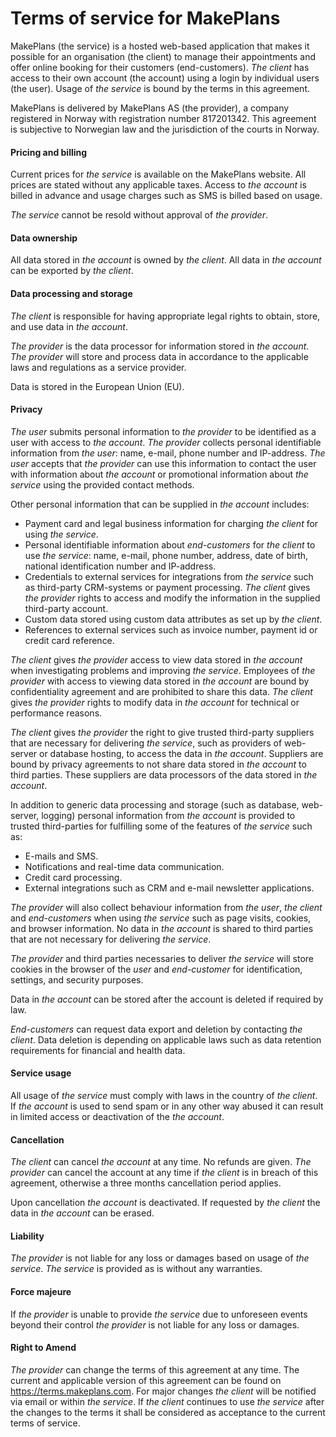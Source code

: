 <h1>Terms of service for MakePlans</h1>

MakePlans (the service) is a hosted web-based application that makes it possible for an organisation (the client) to manage their appointments and offer online booking for their customers (end-customers). *The client* has access to their own account (the account) using a login by individual users (the user). Usage of *the service* is bound by the terms in this agreement.

MakePlans is delivered by MakePlans AS (the provider), a company registered in Norway with registration number 817201342. This agreement is subjective to Norwegian law and the jurisdiction of the courts in Norway.

<h4>Pricing and billing</h4>

Current prices for *the service* is available on the MakePlans website. All prices are stated without any applicable taxes. Access to *the account* is billed in advance and usage charges such as SMS is billed based on usage.

*The service* cannot be resold without approval of *the provider*.

<h4>Data ownership</h4>

All data stored in *the account* is owned by *the client*. All data in *the account* can be exported by *the client*.

<h4>Data processing and storage</h4>

*The client* is responsible for having appropriate legal rights to obtain, store, and use data in *the account*.

*The provider* is the data processor for information stored in *the account*. *The provider* will store and process data in accordance to the applicable laws and regulations as a service provider.

Data is stored in the European Union (EU).

<h4>Privacy</h4>

*The user* submits personal information to *the provider* to be identified as a user with access to *the account*. *The provider* collects personal identifiable information from *the user*: name, e-mail, phone number and IP-address. *The user* accepts that *the provider* can use this information to contact the user with information about *the account* or promotional information about *the service* using the provided contact methods.

Other personal information that can be supplied in *the account* includes:
* Payment card and legal business information for charging *the client* for using *the service*.
* Personal identifiable information about *end-customers* for *the client* to use *the service*: name, e-mail, phone number, address, date of birth, national identification number and IP-address.
* Credentials to external services for integrations from *the service* such as third-party CRM-systems or payment processing. *The client* gives *the provider* rights to access and modify the information in the supplied third-party account.
* Custom data stored using custom data attributes as set up by *the client*.
* References to external services such as invoice number, payment id or credit card reference.

*The client* gives *the provider* access to view data stored in *the account* when investigating problems and improving *the service*. Employees of *the provider* with access to viewing data stored in *the account* are bound by confidentiality agreement and are prohibited to share this data. *The client* gives *the provider* rights to modify data in *the account* for technical or performance reasons.

*The client* gives *the provider* the right to give trusted third-party suppliers that are necessary for delivering *the service*, such as providers of web-server or database hosting, to access the data in *the account*. Suppliers are bound by privacy agreements to not share data stored in *the account* to third parties. These suppliers are data processors of the data stored in *the account*.

In addition to generic data processing and storage (such as database, web-server, logging) personal information from *the account* is provided to trusted third-parties for fulfilling some of the features of *the service* such as:
* E-mails and SMS.
* Notifications and real-time data communication.
* Credit card processing.
* External integrations such as CRM and e-mail newsletter applications.

*The provider* will also collect behaviour information from *the user*, *the client* and *end-customers* when using *the service* such as page visits, cookies, and browser information. No data in *the account* is shared to third parties that are not necessary for delivering *the service*.

*The provider* and third parties necessaries to deliver *the service* will store cookies in the browser of the *user* and *end-customer* for identification, settings, and security purposes.

Data in *the account* can be stored after the account is deleted if required by law.

*End-customers* can request data export and deletion by contacting *the client*. Data deletion is depending on applicable laws such as data retention requirements for financial and health data.

<h4>Service usage</h4>

All usage of *the service* must comply with laws in the country of *the client*. If *the account* is used to send spam or in any other way abused it can result in limited access or deactivation of the *the account*.

<h4>Cancellation</h4>

*The client* can cancel *the account* at any time. No refunds are given. *The provider* can cancel the account at any time if *the client* is in breach of this agreement, otherwise a three months cancellation period applies.

Upon cancellation *the account* is deactivated. If requested by *the client* the data in *the account* can be erased.

<h4>Liability</h4>

*The provider* is not liable for any loss or damages based on usage of *the service*. *The service* is provided as is without any warranties.

<h4>Force majeure</h4>

If *the provider* is unable to provide *the service* due to unforeseen events beyond their control *the provider* is not liable for any loss or damages.

<h4>Right to Amend</h4>

*The provider* can change the terms of this agreement at any time. The current and applicable version of this agreement can be found on https://terms.makeplans.com. For major changes *the client* will be notified via email or within *the service*. If *the client* continues to use *the service* after the changes to the terms it shall be considered as acceptance to the current terms of service.